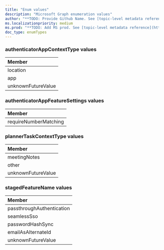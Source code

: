 ```yaml
---
title: "Enum values"
description: "Microsoft Graph enumeration values"
author: "**TODO: Provide Github Name. See [topic-level metadata reference](https://msgo.azurewebsites.net/add/document/guidelines/metadata.html#topic-level-metadata)**"
ms.localizationpriority: medium
ms.prod: "**TODO: Add MS prod. See [topic-level metadata reference](https://msgo.azurewebsites.net/add/document/guidelines/metadata.html#topic-level-metadata)**"
doc_type: enumTypes
---
```


### authenticatorAppContextType values 



|Member|
|:---|
|location|
|app|
|unknownFutureValue|

### authenticatorAppFeatureSettings values 



|Member|
|:---|
|requireNumberMatching|

### plannerTaskContextType values 



|Member|
|:---|
|meetingNotes|
|other|
|unknownFutureValue|

### stagedFeatureName values 



|Member|
|:---|
|passthroughAuthentication|
|seamlessSso|
|passwordHashSync|
|emailAsAlternateId|
|unknownFutureValue|

